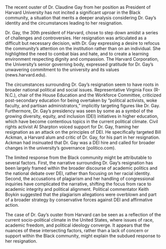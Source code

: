 The recent ouster of Dr. Claudine Gay from her position as President of Harvard University has not incited a significant uproar in the Black community, a situation that merits a deeper analysis considering Dr. Gay’s identity and the circumstances leading to her resignation.

Dr. Gay, the 30th president of Harvard, chose to step down amidst a series of challenges and controversies. Her resignation was articulated as a difficult but necessary decision, with Dr. Gay expressing a desire to refocus the community’s attention on the institution rather than on an individual. She highlighted the need to combat bias and hate, and to create a learning environment respecting dignity and compassion. The Harvard Corporation, the University’s senior governing body, expressed gratitude for Dr. Gay’s unwavering commitment to the university and its values (news.harvard.edu).

The circumstances surrounding Dr. Gay’s resignation seem to have roots in broader national political and social issues. Representative Virginia Foxx (R-N.C.), chair of the House Education and the Workforce Committee, criticized post-secondary education for being overtaken by “political activists, woke faculty, and partisan administrators,” implicitly targeting figures like Dr. Gay. Furthermore, Dr. Gay’s presidency was seen by some as a symbol of the growing diversity, equity, and inclusion (DEI) initiatives in higher education, which have become contentious topics in the current political climate. Civil rights activist Al Sharpton voiced support for Dr. Gay, framing her resignation as an attack on the principles of DEI. He specifically targeted Bill Ackman, a Harvard alum and critic of Dr. Gay, for his part in her resignation. Ackman had insinuated that Dr. Gay was a DEI hire and called for broader changes in the university’s governance (politico.com).

The limited response from the Black community might be attributable to several factors. First, the narrative surrounding Dr. Gay’s resignation has been largely framed within the broader discourse of academic politics and the national debate over DEI, rather than focusing on her racial identity. Second, the accusations of plagiarism and her handling of congressional inquiries have complicated the narrative, shifting the focus from race to academic integrity and political alignment. Political commentator Keith Boykin suggested that the plagiarism allegations were overblown and part of a broader strategy by conservative forces against DEI and affirmative action.

The case of Dr. Gay’s ouster from Harvard can be seen as a reflection of the current socio-political climate in the United States, where issues of race, academic freedom, and political ideology converge. It appears that the nuances of these intersecting factors, rather than a lack of concern or support within the Black community, might explain the subdued response to her resignation.
